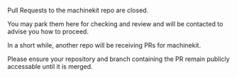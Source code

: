 Pull Requests to the machinekit repo are closed.

You may park them here for checking and review and will be contacted to advise you 
how to proceed.

In a short while, another repo will be receiving PRs for machinekit.

Please ensure your repository and branch containing the PR remain publicly accessable
until it is merged.
